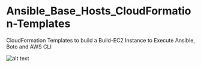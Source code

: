 # Ansible_Base_Hosts_CloudFormation-Templates
CloudFormation Templates to build a Build-EC2 Instance to Execute Ansible, Boto and AWS CLI

![alt text](https://1.bp.blogspot.com/-RtQqjTheiAE/Vz1ZWlErZoI/AAAAAAAAA_4/rmf5tZsO0Hs-MUyyi5KqrhILw7fpk8gZQCLcB/s1600/boto3.png)
